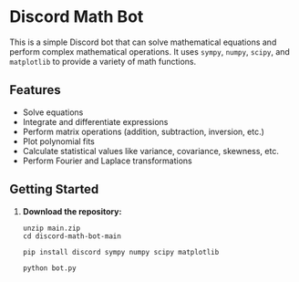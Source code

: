 # Discord Math Bot

This is a simple Discord bot that can solve mathematical equations and perform complex mathematical operations. It uses `sympy`, `numpy`, `scipy`, and `matplotlib` to provide a variety of math functions.

## Features

- Solve equations
- Integrate and differentiate expressions
- Perform matrix operations (addition, subtraction, inversion, etc.)
- Plot polynomial fits
- Calculate statistical values like variance, covariance, skewness, etc.
- Perform Fourier and Laplace transformations

## Getting Started

1. **Download the repository:**


   ```bas
   unzip main.zip
   cd discord-math-bot-main

   pip install discord sympy numpy scipy matplotlib

   python bot.py

